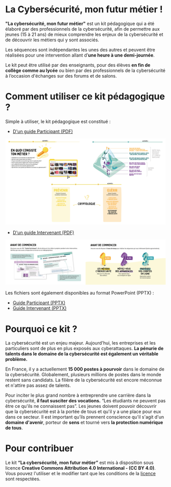 # La Cybersécurité, mon futur métier !
__"La cybersécurité, mon futur métier"__ est un kit pédagogique qui a été élaboré par des professionnels de la cybersécurité, afin de permettre aux jeunes (15 à 21 ans) de mieux comprendre les enjeux de la cybersécurité et de découvrir les métiers qui y sont associés.

Les séquences sont indépendantes les unes des autres et peuvent être réalisées pour une intervention allant d’__une heure à une demi-journée__. 

Le kit peut être utilisé par des enseignants, pour des élèves __en fin de collège comme au lycée__ ou bien par des professionnels de la cybersécurité à l’occasion d'échanges sur des forums et de salons.

# Comment utiliser ce kit pédagogique ?

Simple à utiliser, le kit pédagogique est constitué :
- [D'un guide Participant (PDF)](https://github.com/microsoft/Cybersecurity-jobs-skills-workshop/raw/main/doc/kit/FR/PDF/GUIDE_CYBER_PARTICIPANT_v1.pdf) 

<p align="center">
  <img src="doc/images/FR/Overview_Participant.png">
</p>

- [D'un guide Intervenant (PDF)](https://github.com/microsoft/Cybersecurity-jobs-skills-workshop/raw/main/doc/kit/FR/PDF/GUIDE_CYBER_INTERVENANT_v1.pdf) 
<p align="center">
  <img src="doc/images/FR/Overview_Intervenant.png">
</p>

Les fichiers sont également disponibles au format PowerPoint (PPTX) :
- [Guide Participant (PPTX)](https://view.officeapps.live.com/op/view.aspx?src=https%3A%2F%2Fraw.githubusercontent.com%2Fmicrosoft%2FCybersecurity-jobs-skills-workshop%2Fmain%2Fdoc%2Fkit%2FFR%2FPPTX%2FGUIDE_CYBER_PARTICIPANT_v1.pptx)
- [Guide Intervenant (PPTX)](https://view.officeapps.live.com/op/view.aspx?src=https%3A%2F%2Fraw.githubusercontent.com%2Fmicrosoft%2FCybersecurity-jobs-skills-workshop%2Fmain%2Fdoc%2Fkit%2FFR%2FPPTX%2FGUIDE_CYBER_INTERVENANT_v1.pptx)


# Pourquoi ce kit ?

La cybersécurité est un enjeu majeur. Aujourd'hui, les entreprises et les particuliers sont de plus en plus exposés aux cyberattaques. __La pénurie de talents dans le domaine de la cybersécurité est également un véritable problème.__ 

En France, il y a actuellement __15 000 postes à pourvoir__ dans le domaine de la cybersécurité. Globalement, plusieurs millions de postes dans le monde restent sans candidats. La filière de la cybersécurité est encore méconnue et n'attire pas assez de talents. 

Pour inciter le plus grand nombre à entreprendre une carrière dans la cybersécurité, __il faut susciter des vocations.__ “Les étudiants ne peuvent pas être ce qu'ils ne connaissent pas”. Les jeunes doivent pouvoir découvrir que la cybersécurité est à la portée de tous et qu'il y a une place pour eux dans ce secteur. Il est important qu’ils prennent conscience qu'il s'agit d'un __domaine d'avenir__, porteur de __sens__ et tourné vers __la protection numérique de tous__.

# Pour contribuer

Le kit __“La cybersécurité, mon futur métier”__ est mis à disposition sous licence __Creative Commons Attribution 4.0 International - (CC BY 4.0)__. Vous pouvez l'utiliser et le modifier tant que les conditions de la [licence](LICENSE) sont respectées.